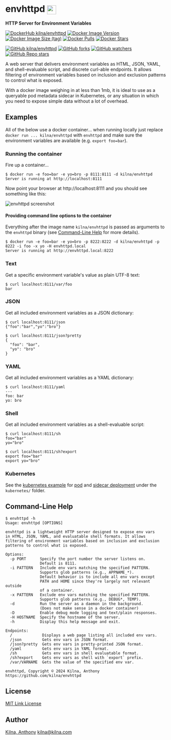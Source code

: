 # envhttpd ![envhttpd icon](https://raw.github.com/kilna/envhttpd/master/icon.png?raw=true)
<style>img[alt="envhttpd icon"] { height: 1em; vertical-align: middle; }</style>

**HTTP Server for Environment Variables**

[![DockerHub kilna/envhttpd](https://img.shields.io/badge/DockerHub-kilna/envhttpd-blue?logo=docker)](https://hub.docker.com/r/kilna/envhttpd)
[![Docker Image Version](https://img.shields.io/docker/v/kilna/envhttpd?sort=semver)](https://hub.docker.com/r/kilna/envhttpd)
[![Docker Image Size (tag)](https://img.shields.io/docker/image-size/kilna/envhttpd/latest)](https://hub.docker.com/r/kilna/envhttpd)
[![Docker Pulls](https://img.shields.io/docker/pulls/kilna/envhttpd?style=social)](https://hub.docker.com/r/kilna/envhttpd)
[![Docker Stars](https://img.shields.io/docker/stars/kilna/envhttpd?style=social)](https://hub.docker.com/r/kilna/envhttpd)

[![GitHub kilna/envhttpd](https://img.shields.io/badge/GitHub-kilna/envhttpd-green?logo=github)](https://github.com/kilna/envhttpd)
[![GitHub forks](https://img.shields.io/github/forks/kilna/envhttpd?style=social)](https://github.com/kilna/envhttpd/forks)
[![GitHub watchers](https://img.shields.io/github/watchers/kilna/envhttpd?style=social)](https://github.com/kilna/envhttpd/watchers)
[![GitHub Repo stars](https://img.shields.io/github/stars/kilna/envhttpd?style=social)](https://github.com/kilna/envhttpd/stargazers)

A web server that delivers environment variables as HTML, JSON, YAML, and
shell-evaluable script, and discrete curl-able endpoints. It allows filtering of
environment variables based on inclusion and exclusion patterns to control what
is exposed.

With a docker image weighing in at less than 1mb, it is ideal to use as a
queryable pod metadata sidecar in Kubernetes, or any situation in which you need
to expose simple data without a lot of overhead.

## Examples

All of the below use a docker container...  when running locally just replace
`docker run ... kilna/envhttpd` with `envhttpd` and make sure the environment
variables are available (e.g. `export foo=bar`).

### Running the container

Fire up a container...

```
$ docker run -e foo=bar -e yo=bro -p 8111:8111 -d kilna/envhttpd
Server is running at http://localhost:8111
```

Now point your browser at http://localhost:8111 and you should see something
like this:

![envhttpd screenshot](https://raw.github.com/kilna/envhttpd/master/screenshot.png?raw=true)
<style>img[alt="envhttpd screenshot"] { max-width: 60%; }</style>

#### Providing command line options to the container

Everything after the image name `kilna/envhttpd` is passed as arguments to the
`envhttpd` binary (see [Command-Line Help](#command-line-help) for more details).

```
$ docker run -e foo=bar -e yo=bro -p 8222:8222 -d kilna/envhttpd -p 8222 -i foo -x yo -H envhttpd.local
Server is running at http://envhttpd.local:8222
```

### Text

Get a specific environment variable's value as plain UTF-8 text:

```
$ curl localhost:8111/var/foo
bar
```

### JSON

Get all included environment variables as a JSON dictionary:

```
$ curl localhost:8111/json
{"foo":"bar","yo":"bro"}

$ curl localhost:8111/json?pretty
{
  "foo": "bar",
  "yo": "bro"
}
```

### YAML

Get all included environment variables as a YAML dictionary:

```
$ curl localhost:8111/yaml
---
foo: bar
yo: bro
```

### Shell

Get all included environment variables as a shell-evaluable script:

```
$ curl localhost:8111/sh
foo="bar"
yo="bro"

$ curl localhost:8111/sh?export
export foo="bar"
export yo="bro"
```

### Kubernetes

See the [kubernetes example](./kubernetes/) for [pod](./kubernetes/pod/) and
[sidecar deployment](./kubernetes/sidecar/) under the `kubernetes/` folder.

## Command-Line Help

```
$ envhttpd -h
Usage: envhttpd [OPTIONS]

envhttpd is a lightweight HTTP server designed to expose env vars
in HTML, JSON, YAML, and evaluatable shell formats. It allows
filtering of environment variables based on inclusion and exclusion
patterns to control what is exposed.

Options:
  -p PORT      Specify the port number the server listens on.
               Default is 8111.
  -i PATTERN   Include env vars matching the specified PATTERN.
               Supports glob patterns (e.g., APPNAME_*).
               Default behavior is to include all env vars except
               PATH and HOME since they're largely not relevant outside
               of a container.
  -x PATTERN   Exclude env vars matching the specified PATTERN.
               Supports glob patterns (e.g., DEBUG*, TEMP).
  -d           Run the server as a daemon in the background.
               (Does not make sense in a docker container)
  -D           Enable debug mode logging and text/plain responses.
  -H HOSTNAME  Specify the hostname of the server.
  -h           Display this help message and exit.

Endpoints:
  /             Displays a web page listing all included env vars.
  /json         Gets env vars in JSON format.
  /json?pretty  Gets env vars in pretty-printed JSON format.
  /yaml         Gets env vars in YAML format.
  /sh           Gets env vars in shell evaluatable format.
  /sh?export    Gets env vars as shell with `export` prefix.
  /var/VARNAME  Gets the value of the specified env var.

envhttpd, Copyright © 2024 Kilna, Anthony https://github.com/kilna/envhttpd
```

## License

[MIT Link License](./LICENSE)

## Author

[Kilna, Anthony](http://github.com/kilna)
[kilna@kilna.com](mailto:kilna@kilna.com)
